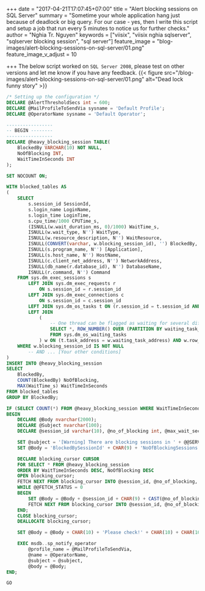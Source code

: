 +++
date = "2017-04-21T17:07:45+07:00"
title = "Alert blocking sessions on SQL Server"
summary = "Sometime your whole application hang just because of deadlock or big query. For our case - yes, then I write this script and setup a job that run every 5 minutes to notice us for further checks."
author = "Nghia Tr. Nguyen"
keywords = ["viisix", "viisix nghia sqlserver", "sqlserver blocking session", "sql server"]
feature_image = "blog-images/alert-blocking-sessions-on-sql-server/01.png"
feature_image_v_adjust = 10

+++
The below script worked on `SQL Server 2008`, please test on other versions and let me know if you have any feedback.
{{< figure src="/blog-images/alert-blocking-sessions-on-sql-server/01.png" alt="Dead lock funny story" >}}

```sql
/* Setting up the configuration */
DECLARE @AlertThresholdSecs int = 600;
DECLARE @MailProfileToSendVia sysname = 'Default Profile';
DECLARE @OperatorName sysname = 'Default Operator';

-----------------
-- BEGIN --------
-----------------
DECLARE @heavy_blocking_session TABLE(
    BlockedBy VARCHAR(10) NOT NULL,
    NoOfBlocking INT,
    WaitTimeInSeconds INT
);

SET NOCOUNT ON;

WITH blocked_tables AS
(
    SELECT
        s.session_id SessionId,
        s.login_name LoginName,
        s.login_time LoginTime,
        s.cpu_time/1000 CPUTime_s,
        (ISNULL(w.wait_duration_ms, 0)/1000) WaitTime_s,
        ISNULL(w.wait_type, N'') WaitType,
        ISNULL(w.resource_description, N'') WaitResource,
        ISNULL(CONVERT(varchar, w.blocking_session_id), '') BlockedBy,
        ISNULL(s.program_name, N'') [Application],
        ISNULL(s.host_name, N'') HostName,
        ISNULL(c.client_net_address, N'') NetworkAddress,
        ISNULL(db_name(r.database_id), N'') DatabaseName,
        ISNULL(r.command, N'') Command
    FROM sys.dm_exec_sessions s  
        LEFT JOIN sys.dm_exec_requests r
            ON s.session_id = r.session_id
        LEFT JOIN sys.dm_exec_connections c
            ON s.session_id = c.session_id
        LEFT JOIN sys.dm_os_tasks t ON (r.session_id = t.session_id AND r.request_id = t.request_id)
        LEFT JOIN
            (
                -- One thread can be flagged as waiting for several different threads.
                SELECT *, ROW_NUMBER() OVER (PARTITION BY waiting_task_address ORDER BY wait_duration_ms DESC) AS row_num
                FROM sys.dm_os_waiting_tasks
            ) w ON (t.task_address = w.waiting_task_address) AND w.row_num = 1
    WHERE w.blocking_session_id IS NOT NULL
        -- AND ... [Your other conditions]
)
INSERT INTO @heavy_blocking_session
SELECT
    BlockedBy,
    COUNT(BlockedBy) NoOfBlocking,
    MAX(WaitTime_s) WaitTimeInSeconds
FROM blocked_tables
GROUP BY BlockedBy;

IF (SELECT COUNT(*) FROM @heavy_blocking_session WHERE WaitTimeInSeconds >= @AlertThresholdSecs) > 0 
BEGIN 
    DECLARE @Body nvarchar(2000);
    DECLARE @Subject nvarchar(100);
    DECLARE @session_id varchar(10), @no_of_blocking int, @max_wait_seconds int;

    SET @subject = '[Warning] There are blocking sessions in ' + @@SERVERNAME;
    SET @Body = 'BlockedBySessionId' + CHAR(9) + 'NoOfBlockingSessions' + CHAR(9) + 'MaxBlockedTimeInSeconds' + CHAR(10);

    DECLARE blocking_cursor CURSOR
    FOR SELECT * FROM @heavy_blocking_session
    ORDER BY WaitTimeInSeconds DESC, NoOfBlocking DESC
    OPEN blocking_cursor;
    FETCH NEXT FROM blocking_cursor INTO @session_id, @no_of_blocking, @max_wait_seconds;
    WHILE @@FETCH_STATUS = 0
    BEGIN
        SET @Body = @Body + @session_id + CHAR(9) + CAST(@no_of_blocking AS nvarchar(10)) + CHAR(9) + CAST(@max_wait_seconds AS nvarchar(20)) +  + CHAR(10);
        FETCH NEXT FROM blocking_cursor INTO @session_id, @no_of_blocking, @max_wait_seconds;
    END;
    CLOSE blocking_cursor;
    DEALLOCATE blocking_cursor;

    SET @Body = @Body + CHAR(10) + 'Please check!' + CHAR(10) + CHAR(10);

    EXEC msdb..sp_notify_operator
        @profile_name = @MailProfileToSendVia,
        @name = @OperatorName,
        @subject = @subject, 
        @body = @Body;
END;

GO
```

